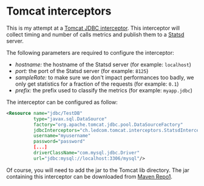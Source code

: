 Tomcat interceptors
===================

This is my attempt at a [Tomcat JDBC interceptor](http://tomcat.apache.org/tomcat-7.0-doc/jdbc-pool.html#JDBC_interceptors). This interceptor will collect timing and number of calls metrics and publish them to a [Statsd](https://github.com/etsy/statsd) server.

The following parameters are required to configure the interceptor:

* *hostname:* the hostname of the Statsd server (for example: `localhost`)
* *port:* the port of the Statsd server (for example: `8125`)
* *sampleRate:* to make sure we don't impact performances too badly, we only get statistics for a fraction of the requests (for example: `0.1`) 
* *prefix:* the prefix used to classify the metrics (for example: `myapp.jdbc`)

The interceptor can be configured as follow:
```xml
<Resource name="jdbc/TestDB"
          type="javax.sql.DataSource"
          factory="org.apache.tomcat.jdbc.pool.DataSourceFactory"
          jdbcInterceptors="ch.ledcom.tomcat.interceptors.StatsdInterceptor(hostname=localhost,port=8125,sampleRate=0.1,prefix=myapplication.jdbc)"
          username="myusername"
          password="password"
          [...]
          driverClassName="com.mysql.jdbc.Driver"
          url="jdbc:mysql://localhost:3306/mysql"/>
```

Of course, you will need to add the jar to the Tomcat lib directory. The jar containing this interceptor can be downloaded from [Maven Repo1](http://repo1.maven.org/maven2/ch/ledcom/tomcat/interceptors/).
